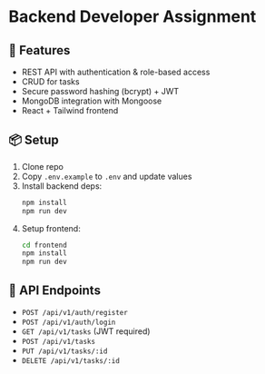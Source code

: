 # Backend Developer Assignment

## 🚀 Features
- REST API with authentication & role-based access
- CRUD for tasks
- Secure password hashing (bcrypt) + JWT
- MongoDB integration with Mongoose
- React + Tailwind frontend

## 📦 Setup
1. Clone repo
2. Copy `.env.example` to `.env` and update values
3. Install backend deps:
   ```bash
   npm install
   npm run dev
   ```
4. Setup frontend:
   ```bash
   cd frontend
   npm install
   npm run dev
   ```

## 🔑 API Endpoints
- `POST /api/v1/auth/register`
- `POST /api/v1/auth/login`
- `GET /api/v1/tasks` (JWT required)
- `POST /api/v1/tasks`
- `PUT /api/v1/tasks/:id`
- `DELETE /api/v1/tasks/:id`

